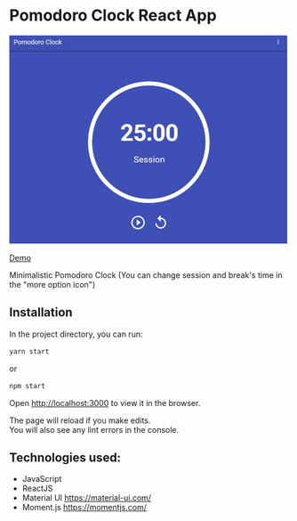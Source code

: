 # Pomodoro Clock React App

![Pomodoro-Clock](/pomodoro-clock.gif)

[Demo](https://pomodoro-clock-11252.web.app/)

Minimalistic Pomodoro Clock (You can change session and break's time in the "more option icon")

## Installation

In the project directory, you can run: 

```bash
yarn start
```
 or

```bash
npm start
```

Open [http://localhost:3000](http://localhost:3000) to view it in the browser.

The page will reload if you make edits.<br />
You will also see any lint errors in the console.



## Technologies used:

* JavaScript
* ReactJS
* Material UI https://material-ui.com/
* Moment.js https://momentjs.com/


